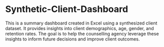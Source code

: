 # Synthetic-Client-Dashboard
This is a summary dashboard created in Excel using a synthesized client dataset. It provides insights into client demographics, age, gender, and retention rates. The goal is to help the counselling agency leverage these insights to inform future decisions and improve client outcomes.
